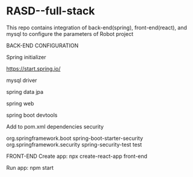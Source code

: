 # RASD--full-stack
This repo contains integration of back-end(spring), front-end(react), and mysql to configure the parameters of Robot project

BACK-END CONFIGURATION


Spring initializer

https://start.spring.io/

mysql driver

spring data jpa

spring web

spring boot devtools

Add to pom.xml dependencies security



<dependency>
<groupId>org.springframework.boot</groupId>
<artifactId>spring-boot-starter-security</artifactId>
</dependency>


<dependency>
<groupId>org.springframework.security</groupId>
<artifactId>spring-security-test</artifactId>
<scope>test</scope>
</dependency>


FRONT-END
Create app: npx create-react-app front-end

Run app: npm start



